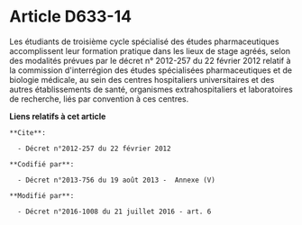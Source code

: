 # Article D633-14

Les étudiants de troisième cycle spécialisé des études pharmaceutiques accomplissent leur formation pratique dans les lieux
de stage agréés, selon des modalités prévues par le décret n° 2012-257 du 22 février 2012 relatif à la commission
d'interrégion des études spécialisées pharmaceutiques et de biologie médicale, au sein des centres hospitaliers
universitaires et des autres établissements de santé, organismes extrahospitaliers et laboratoires de recherche, liés par
convention à ces centres.

**Liens relatifs à cet article**

	**Cite**:

	  - Décret n°2012-257 du 22 février 2012

	**Codifié par**:

	  - Décret n°2013-756 du 19 août 2013 -  Annexe (V)

	**Modifié par**:

	  - Décret n°2016-1008 du 21 juillet 2016 - art. 6
